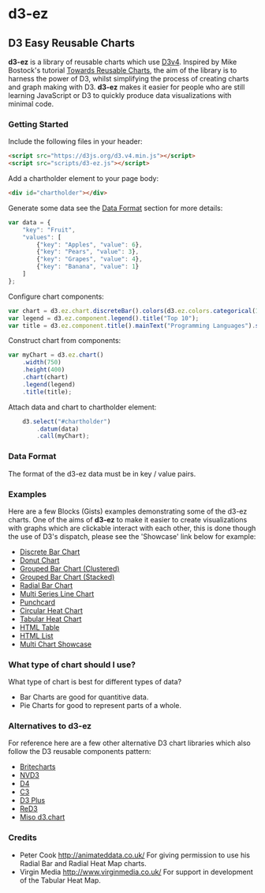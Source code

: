 # d3-ez 
## D3 Easy Reusable Charts

**d3-ez** is a library of reusable charts which use [D3v4](http://www.d3js.org/). Inspired by Mike Bostock's tutorial [Towards Reusable Charts](http://bost.ocks.org/mike/chart/), the aim of the library is to harness the power of D3, whilst simplifying the process of creating charts and graph making with D3. **d3-ez** makes it easier for people who are still learning JavaScript or D3 to quickly produce data visualizations with minimal code.

### Getting Started

Include the following files in your header:
```html
<script src="https://d3js.org/d3.v4.min.js"></script>
<script src="scripts/d3-ez.js"></script>
```

Add a chartholder element to your page body:
```html
<div id="chartholder"></div>
```

Generate some data see the [Data Format](#data-format) section for more details:
```javascript
var data = {
	"key": "Fruit",
	"values": [
		{"key": "Apples", "value": 6}, 
		{"key": "Pears", "value": 3}, 
		{"key": "Grapes", "value": 4}, 
		{"key": "Banana", "value": 1}
	]
};
```

Configure chart components:
```javascript
var chart = d3.ez.chart.discreteBar().colors(d3.ez.colors.categorical(1));
var legend = d3.ez.component.legend().title("Top 10");
var title = d3.ez.component.title().mainText("Programming Languages").subText("Top 10 Languages Used By Developers");
```

Construct chart from components:
```javascript
var myChart = d3.ez.chart()
	.width(750)
	.height(400)
	.chart(chart)
	.legend(legend)
	.title(title);
```

Attach data and chart to chartholder element:
```javascript
	d3.select("#chartholder")
		.datum(data)
		.call(myChart);

```

### Data Format

The format of the d3-ez data must be in key / value pairs.

### Examples 
Here are a few Blocks (Gists) examples demonstrating some of the d3-ez charts. One of the aims of **d3-ez** to make it easier to create visualizations with graphs which are clickable interact with each other, this is done though the use of D3's dispatch, please see the 'Showcase' link below for example:
* [Discrete Bar Chart](http://bl.ocks.org/jamesleesaunders/8ba1fb5657d6bc7286be)
* [Donut Chart](http://bl.ocks.org/jamesleesaunders/8a1b06f3a93f748bb902)
* [Grouped Bar Chart (Clustered)](http://bl.ocks.org/jamesleesaunders/0d4cf768065e8e7e9bfb)
* [Grouped Bar Chart (Stacked)](http://bl.ocks.org/jamesleesaunders/ac5b6134ad7144e8327d)
* [Radial Bar Chart](http://bl.ocks.org/jamesleesaunders/36ccc5e130948c098209)
* [Multi Series Line Chart](http://bl.ocks.org/jamesleesaunders/0f25b04b9b9080b67714)
* [Punchcard](http://bl.ocks.org/jamesleesaunders/0215cd9bc81e32fb0c9f)
* [Circular Heat Chart](http://bl.ocks.org/jamesleesaunders/0cbfa9ab9bdce220113f)
* [Tabular Heat Chart](https://bl.ocks.org/jamesleesaunders/b1c57dc590c78aba5eaae9135e01be0a)
* [HTML Table](http://bl.ocks.org/jamesleesaunders/cc4439445d228fc06358)
* [HTML List](http://bl.ocks.org/jamesleesaunders/9f73d0878f3ab9d8c958)
* [Multi Chart Showcase](http://bl.ocks.org/jamesleesaunders/1b42123c808ecea748be)

### What type of chart should I use?
What type of chart is best for different types of data?
* Bar Charts are good for quantitive data.
* Pie Charts for good to represent parts of a whole.

### Alternatives to d3-ez
For reference here are a few other alternative D3 chart libraries which also follow the D3 reusable components pattern:
* [Britecharts](http://eventbrite.github.io/britecharts/)
* [NVD3](http://nvd3.org)
* [D4](http://visible.io/index.html)
* [C3](http://c3js.org)
* [D3 Plus](http://d3plus.org)
* [ReD3](https://github.com/bugzin/reD3)
* [Miso d3.chart](http://misoproject.com/d3-chart/)

### Credits
* Peter Cook http://animateddata.co.uk/ For giving permission to use his Radial Bar and Radial Heat Map charts.
* Virgin Media http://www.virginmedia.co.uk/ For support in development of the Tabular Heat Map.
